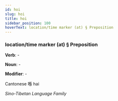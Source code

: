```yaml
---
id: hoi
slug: hoi
title: hoi
sidebar_position: 100
hoverText: location/time marker (at) § Preposition
---
```


### location/time marker (at) § Preposition

**Verb**: -

**Noun**: -

**Modifier**: -

Cantonese 喺 hai 

*Sino-Tibetan Language Family*